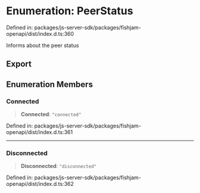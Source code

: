 # Enumeration: PeerStatus

Defined in: packages/js-server-sdk/packages/fishjam-openapi/dist/index.d.ts:360

Informs about the peer status

## Export

## Enumeration Members

### Connected

> **Connected**: `"connected"`

Defined in: packages/js-server-sdk/packages/fishjam-openapi/dist/index.d.ts:361

***

### Disconnected

> **Disconnected**: `"disconnected"`

Defined in: packages/js-server-sdk/packages/fishjam-openapi/dist/index.d.ts:362
